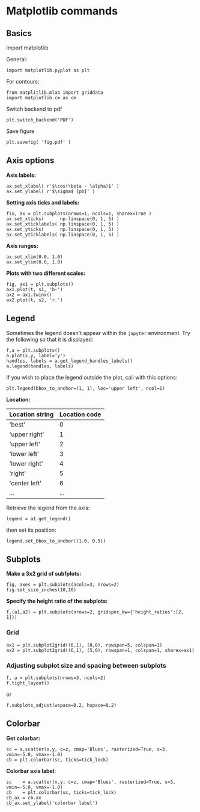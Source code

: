 # Matplotlib commands

## Basics

Import matplotlib

General:

~~~~
import matplotlib.pyplot as plt
~~~~

For contours:

~~~~
from matplitlib.mlab import griddata
import matplotlib.cm as cm
~~~~

Switch backend to pdf

~~~~
plt.switch_backend('PDF')
~~~~

Save figure

~~~~
plt.savefig( 'fig.pdf' )
~~~~

## Axis options

**Axis labels:**

~~~~
ax.set_xlabel( r'$\cos(\beta - \alpha)$' )
ax.set_ylabel( r'$\sigma$ [pb]' )
~~~~

**Setting axis ticks and labels:**

~~~~
fix, ax = plt.subplots(nrows=1, ncols=1, sharex=True )
ax.set_xticks(      np.linspace(0, 1, 5) )
ax.set_xticklabels( np.linspace(0, 1, 5) )
ax.set_yticks(      np.linspace(0, 1, 5) )
ax.set_yticklabels( np.linspace(0, 1, 5) )
~~~~

**Axis ranges:**

~~~~
ax.set_xlim(0.0, 1.0)
ax.set_ylim(0.0, 1.0)
~~~~

**Plots with two different scales:**

~~~~
fig, ax1 = plt.subplots()
ax1.plot(t, s1, 'b-')
ax2 = ax1.twinx()
ax2.plot(t, s2, 'r.')
~~~~


## Legend

Sometimes the legend doesn't appear within the `jupyter` environment.
Try the following so that it is displayed:

~~~~
f,a = plt.subplots()
a.plot(x,y, label='y')
handles, labels = a.get_legend_handles_labels()
a.legend(handles, labels)
~~~~

If you wish to place the legend outside the plot, call with this options:

~~~~
plt.legend(bbox_to_anchor=(1, 1), loc='upper left', ncol=1)
~~~~

**Location:**

| Location string | Location code |
| --------------- | ------------- |
| 'best'          | 0 |
| 'upper right'   | 1 |
| 'upper left'    | 2 |
| 'lower left'    | 3 |
| 'lower right'   | 4 | 
| 'right'         | 5 | 
| 'center left'   | 6 | 
| ...             | ... |


Retrieve the legend from the axis:

~~~~
legend = a1.get_legend()
~~~~

then set its position:

~~~~
legend.set_bbox_to_anchor((1.0, 0.5))
~~~~

## Subplots

**Make a 3x2 grid of subfplots:**

~~~~
fig, axes = plt.subplots(ncols=3, nrows=2)
fig.set_size_inches(10,10)
~~~~

**Specify the height ratio of the subplots:**

~~~~
f,(a1,a2) = plt.subplots(nrows=2, gridspec_kw={'height_ratios':[2, 1]})
~~~~


### Grid

~~~~
ax1 = plt.subplot2grid((6,1), (0,0), rowspan=5, colspan=1)
ax2 = plt.subplot2grid((6,1), (5,0), rowspan=1, colspan=1, sharex=ax1)
~~~~

### Adjusting subplot size and spacing between subplots

~~~~
f, a = plt.subplots(nrows=3, ncols=2)
f.tight_layout()
~~~~

or 

~~~~
f.subplots_adjust(wspace=0.2, hspace=0.2)
~~~~

## Colorbar


**Get colorbar:**

~~~~
sc = a.scatter(x,y, c=z, cmap='Blues', rasterized=True, s=3, vmin=-5.0, vmax=-1.0)
cb = plt.colorbar(sc, ticks=tick_lock)
~~~~

**Colorbar axis label:**

~~~~
sc    = a.scatter(x,y, c=z, cmap='Blues', rasterized=True, s=3, vmin=-5.0, vmax=-1.0)
cb    = plt.colorbar(sc, ticks=tick_lock)
cb_ax = cb.ax
cb_ax.set_ylabel('colorbar label') 
~~~~
